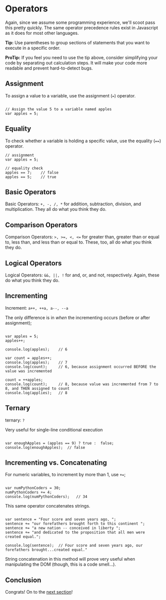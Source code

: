 # Operators

Again, since we assume some programming experience, we'll scoot pass this pretty quickly. The same operator precedence rules exist in Javascript as it does for most other languages. 

**Tip:** Use parentheses to group sections of statements that you want to execute in a specific order.

**ProTip:** If you feel you need to use the tip above, consider simplifying your code by separating out calculation steps. It will make your code more readable and prevent hard-to-detect bugs.

## Assignment

To assign a value to a variable, use the assignment (`=`) operator.

```{javascript}

// Assign the value 5 to a variable named apples
var apples = 5;

```

## Equality

To check whether a variable is holding a specific value, use the equality (`==`) operator.

```
// assignment
var apples = 5;

// equality check
apples == 7;    // false
apples == 5;    // true

```

## Basic Operators

Basic Operators: `+, -, /, *` for addition, subtraction, division, and multiplication. They all do what you think they do.

## Comparison Operators

Comparison Operators: `>, >=, <, <=` for greater than, greater than or equal to, less than, and less than or equal to. These, too, all do what you think they do.

## Logical Operators

Logical Operators: `&&, ||, !` for and, or, and not, respectively. Again, these do what you think they do.

## Incrementing

Increment: `a++, ++a, a--, --a`

The only difference is in _when_ the incrementing occurs (before or after assignment);

```{javascript}

var apples = 5;
apples++;

console.log(apples);    // 6

var count = apples++;
console.log(apples);    // 7 
console.log(count);     // 6, because assignment occurred BEFORE the value was incremented

count = ++apples;
console.log(count);     // 8, because value was incremented from 7 to 8, and THEN assigned to count
console.log(applies);   // 8

```

## Ternary

ternary: `?`

Very useful for single-line conditional execution

```{javascript}

var enoughApples = (apples == 9) ? true :  false;
console.log(enoughApples);  // false

```

## Incrementing vs. Concatenating

For numeric variables, to increment by more than 1, use `+=`;

```{javascript}

var numPythonCoders = 30;
numPythonCoders += 4;
console.log(numPythonCoders);   // 34

```

This same operator concatenates strings.

```{javascript}

var sentence = "Four score and seven years ago, ";
sentence += "our forefathers brought forth to this continent ";
sentence += "a new nation -- conceived in liberty ";
sentence += "and dedicated to the proposition that all men were created equal.";

console.log(sentence);  // Four score and seven years ago, our forefathers brought...created equal."

```

String concatenation in this method will prove very useful when manipulating the DOM (though, this is a code smell...).

## Conclusion

Congrats! On to the [next section](../03_conditionals/conditionals.md)!